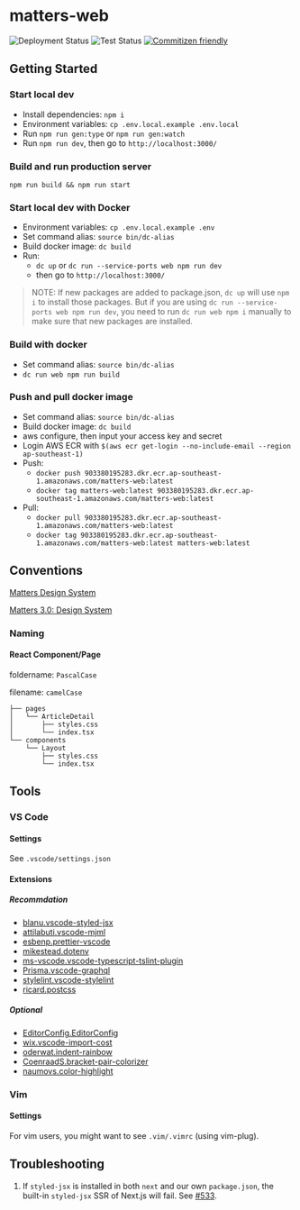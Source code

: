 # matters-web

![Deployment Status](https://github.com/thematters/matters-web/workflows/Deployment/badge.svg) ![Test Status](https://github.com/thematters/matters-web/workflows/Test/badge.svg) [![Commitizen friendly](https://img.shields.io/badge/commitizen-friendly-brightgreen.svg)](http://commitizen.github.io/cz-cli/)

## Getting Started

### Start local dev

- Install dependencies: `npm i`
- Environment variables: `cp .env.local.example .env.local`
- Run `npm run gen:type` or `npm run gen:watch`
- Run `npm run dev`, then go to `http://localhost:3000/`

### Build and run production server

`npm run build && npm run start`

### Start local dev with Docker

- Environment variables: `cp .env.local.example .env`
- Set command alias: `source bin/dc-alias`
- Build docker image: `dc build`
- Run:
  - `dc up` or `dc run --service-ports web npm run dev`
  - then go to `http://localhost:3000/`

> NOTE: If new packages are added to package.json, `dc up` will use `npm i` to install those packages. But if you are using `dc run --service-ports web npm run dev`, you need to run `dc run web npm i` manually to make sure that new packages are installed.

### Build with docker

- Set command alias: `source bin/dc-alias`
- `dc run web npm run build`

### Push and pull docker image

- Set command alias: `source bin/dc-alias`
- Build docker image: `dc build`
- aws configure, then input your access key and secret
- Login AWS ECR with `$(aws ecr get-login --no-include-email --region ap-southeast-1)`
- Push:
  - `docker push 903380195283.dkr.ecr.ap-southeast-1.amazonaws.com/matters-web:latest`
  - `docker tag matters-web:latest 903380195283.dkr.ecr.ap-southeast-1.amazonaws.com/matters-web:latest`
- Pull:
  - `docker pull 903380195283.dkr.ecr.ap-southeast-1.amazonaws.com/matters-web:latest`
  - `docker tag 903380195283.dkr.ecr.ap-southeast-1.amazonaws.com/matters-web:latest matters-web:latest`

## Conventions

[Matters Design System](https://paper.dropbox.com/doc/Matters-Design-System--AXX9x2tuPldQFCWTN0Mt~_itAQ-klFuV5yv3ZlqpqHL0w0kU)

[Matters 3.0: Design System](https://paper.dropbox.com/doc/Matters-3.0-Design-System--AqXF9GXfYqC18yjAQzN5l02BAg-Sp6ANp5EXAdnzSK3adqNS)

### Naming

#### React Component/Page

foldername: `PascalCase`

filename: `camelCase`

```tree
├── pages
│   └── ArticleDetail
│       ├── styles.css
│       └── index.tsx
└── components
    └── Layout
        ├── styles.css
        └── index.tsx
```

## Tools

### VS Code

#### Settings

See `.vscode/settings.json`

#### Extensions

##### Recommdation

- [blanu.vscode-styled-jsx](https://marketplace.visualstudio.com/items?itemName=blanu.vscode-styled-jsx)
- [attilabuti.vscode-mjml](https://marketplace.visualstudio.com/items?itemName=attilabuti.vscode-mjml)
- [esbenp.prettier-vscode](https://marketplace.visualstudio.com/items?itemName=esbenp.prettier-vscode)
- [mikestead.dotenv](https://marketplace.visualstudio.com/items?itemName=mikestead.dotenv)
- [ms-vscode.vscode-typescript-tslint-plugin]()
- [Prisma.vscode-graphql](https://marketplace.visualstudio.com/items?itemName=Prisma.vscode-graphql)
- [stylelint.vscode-stylelint](https://marketplace.visualstudio.com/items?itemName=stylelint.vscode-stylelint)
- [ricard.postcss](https://marketplace.visualstudio.com/items?itemName=ricard.PostCSS)

##### Optional

- [EditorConfig.EditorConfig](https://marketplace.visualstudio.com/items?itemName=EditorConfig.EditorConfig)
- [wix.vscode-import-cost](https://marketplace.visualstudio.com/items?itemName=wix.vscode-import-cost)
- [oderwat.indent-rainbow](https://marketplace.visualstudio.com/items?itemName=oderwat.indent-rainbow)
- [CoenraadS.bracket-pair-colorizer](https://marketplace.visualstudio.com/items?itemName=CoenraadS.bracket-pair-colorizer)
- [naumovs.color-highlight]()

### Vim

#### Settings

For vim users, you might want to see `.vim/.vimrc` (using vim-plug).

## Troubleshooting

1. If `styled-jsx` is installed in both `next` and our own `package.json`, the built-in `styled-jsx` SSR of Next.js will fail. See [#533](https://github.com/zeit/styled-jsx/issues/533).
